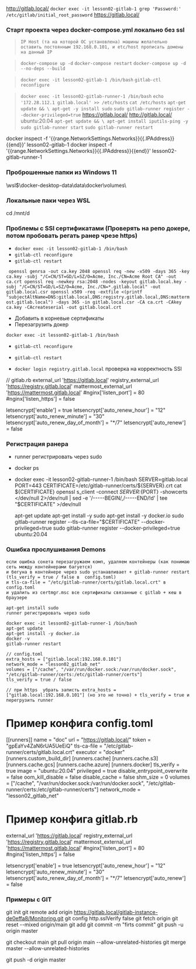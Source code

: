 http://gitlab.local/
`docker exec -it lesson02-gitlab-1 grep 'Password:' /etc/gitlab/initial_root_password`
https://gitlab.local/
### Старт проекта через docker-compose.yml локально без ssl
> `IP Host (та на которой ОС установлена) машины желательно оставить постоянным 192.168.0.101, и etc/host прописать домены на данный IP`

> `docker-compose up -d`
> `docker-compose restart`
> `docker-compose up -d --no-deps --build` 

> `docker exec -it lesson02-gitlab-1 /bin/bash`
> `gitlab-ctl reconfigure`

> `docker exec -it lesson02-gitlab-runner-1 /bin/bash`
>  `echo '172.28.112.1 gitlab.local' >> /etc/hosts`
>  `cat /etc/hosts`
> `apt-get update && \
    apt-get -y install sudo`
> `sudo gitlab-runner register --docker-privileged=true`
    https://gitlab.local/
    http://gitlab.local/
    ubuntu:20.04
> `apt-get update && \
apt-get install iputils-ping -y`
> `sudo gitlab-runner start`
    `sudo gitlab-runner restart`


docker inspect -f '{{range.NetworkSettings.Networks}}{{.IPAddress}}{{end}}' lesson02-gitlab-1
docker inspect -f '{{range.NetworkSettings.Networks}}{{.IPAddress}}{{end}}' lesson02-gitlab-runner-1

### Проброшенные папки из Windows 11
\\wsl$\docker-desktop-data\data\docker\volumes\

### Локальные паки через WSL
cd /mnt/d


### Проблемы с SSl сертификатами (Проверять на репо докере, потом пробовать регать ранер чрезе https)

- `docker exec -it lesson02-gitlab-1 /bin/bash`
- `gitlab-ctl reconfigure`
- `gitlab-ctl restart`


` 
openssl genrsa -out ca.key 2048
openssl req -new -x509 -days 365 -key ca.key -subj "/C=CN/ST=GD/L=SZ/O=Acme, Inc./CN=Acme Root CA" -out ca.crt
openssl req -newkey rsa:2048 -nodes -keyout gitlab.local.key -subj "/C=CN/ST=GD/L=SZ/O=Acme, Inc./CN=*.gitlab.local" -out gitlab.local.csr
openssl x509 -req -extfile <(printf "subjectAltName=DNS:gitlab.local,DNS:registry.gitlab.local,DNS:mattermost.gitlab.local") -days 365 -in gitlab.local.csr -CA ca.crt -CAkey ca.key -CAcreateserial -out gitlab.local.crt
`
- Добавить в корневые сертификаты
- Перезагрузить докер

`docker exec -it lesson02-gitlab-1 /bin/bash`
- `gitlab-ctl reconfigure`
- `gitlab-ctl restart`

- `docker login registry.gitlab.local` проверка на корректность SSl

// gitlab.rb
external_url 'https://gitlab.local'
registry_external_url 'https://registry.gitlab.local'
mattermost_external_url 'https://mattermost.gitlab.local'
#nginx['listen_port'] = 80
#nginx['listen_https'] = false

letsencrypt['enable'] = true
letsencrypt['auto_renew_hour'] = "12"
letsencrypt['auto_renew_minute'] = "30"
letsencrypt['auto_renew_day_of_month'] = "*/7"
letsencrypt['auto_renew'] = false


### Регистрация ранера
- runner регистрировать через sudo
  
- docker ps
- docker exec -it lesson02-gitlab-runner-1 /bin/bash
  SERVER=gitlab.local
  PORT=443
  CERTIFICATE=/etc/gitlab-runner/certs/${SERVER}.crt
  cat ${CERTIFICATE}
  openssl s_client -connect ${SERVER}:${PORT} -showcerts </dev/null 2>/dev/null | sed -e '/-----BEGIN/,/-----END/!d' | tee "$CERTIFICATE" >/dev/null

  apt-get update
  apt-get install -y sudo
  apt-get install -y docker.io
  sudo gitlab-runner register --tls-ca-file="$CERTIFICATE" --docker-privileged=true
    sudo gitlab-runner register --docker-privileged=true
    ubuntu:20.04
  
### Ошибка прослушивания Demons
    если ошибка сокета перезагружаем комп, удаляем контейнеры (как понимаю сеть между контейнерами багуется)
    и бегуна в контейнере через sudo устанавливает + gitlab-runner restart (tls_verify = true / false в  config.toml) 
    и tls-ca-file = "/etc/gitlab-runner/certs/gitlab.local.crt" в config.toml
    и удалить из certmgr.msc все сертификаты связанные с gitlab + кеш в браузере

    apt-get install sudo
    runner регистрировать через sudo

    docker exec -it lesson02-gitlab-runner-1 /bin/bash
    apt-get update
    apt-get install -y docker.io
    docker -v
    gitlab-runner restart

    // config.toml
    extra_hosts = ["gitlab.local:192.168.0.101"]
    network_mode = "lesson02_gitlab_net"
    volumes = ["/cache", "/var/run/docker.sock:/var/run/docker.sock", "/etc/gitlab-runner/certs:/etc/gitlab-runner/certs"]
    tls_verify = true / false

    // при https  убрать записть extra_hosts = ["gitlab.local:192.168.0.101"] (но это не точно) + tls_verify = true и перегрузить runner


# Пример конфига config.toml
[[runners]]
name = "doc"
url = "https://gitlab.local/"
token = "gpEaYv4ZaN6rUA5UeEiQ"
tls-ca-file = "/etc/gitlab-runner/certs/gitlab.local.crt"
executor = "docker"
[runners.custom_build_dir]
[runners.cache]
[runners.cache.s3]
[runners.cache.gcs]
[runners.cache.azure]
[runners.docker]
tls_verify = true
image = "ubuntu:20.04"
privileged = true
disable_entrypoint_overwrite = false
oom_kill_disable = false
disable_cache = false
shm_size = 0
volumes = ["/cache", "/var/run/docker.sock:/var/run/docker.sock", "/etc/gitlab-runner/certs:/etc/gitlab-runner/certs"]
network_mode = "lesson02_gitlab_net"

# Пример конфига gitlab.rb
external_url 'https://gitlab.local'
registry_external_url 'https://registry.gitlab.local'
mattermost_external_url 'https://mattermost.gitlab.local'
#nginx['listen_port'] = 80
#nginx['listen_https'] = false

letsencrypt['enable'] = true
letsencrypt['auto_renew_hour'] = "12"
letsencrypt['auto_renew_minute'] = "30"
letsencrypt['auto_renew_day_of_month'] = "*/7"
letsencrypt['auto_renew'] = false





### Примеры с GIT
git init
git remote add origin https://gitlab.local/gitlab-instance-de0effa8/Monitoring.git
git config http.sslVerify false
git fetch origin
git reset --mixed origin/main
git add
git commit -m "firts commit"
git push -u origin master

git checkout main
git pull origin main --allow-unrelated-histories
git merge master --allow-unrelated-histories

git push -d origin master

